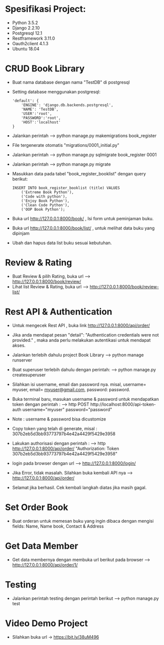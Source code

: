 # Spesifikasi Project:
  - Python 3.5.2
  - Django 2.2.10
  - Postgresql 12.1
  - Restframework 3.11.0
  - Oauth2client 4.1.3
  - Ubuntu 18.04

# CRUD Book Library

  - Buat nama database dengan nama "TestDB" di postgresql

  - Setting database menggunakan postgresql:

		'default': {
		    'ENGINE': 'django.db.backends.postgresql',
		    'NAME': 'TestDB',
		    'USER':'root',
		    'PASSWORD':'root',
		    'HOST':'localhost'
		}

  - Jalankan perintah --> python manage.py makemigrations book_register

  - File tergenerate otomatis "migrations/0001_initial.py" 

  - Jalankan perintah --> python manage.py sqlmigrate book_register 0001

  - Jalankan perintah --> python manage.py migrate

  - Masukkan data pada tabel "book_register_booklist" dengan query berikut:

		INSERT INTO book_register_booklist (title) VALUES
		    ('Extreme Book Python'),
		    ('Code with python'),
		    ('Enjoy Book Python'),
		    ('Clean Code Python'),
		    ('OOP Book Python');

  - Buka url http://127.0.0.1:8000/book/ , Isi form untuk peminjaman buku.

  - Buka url http://127.0.0.1:8000/book/list/ , untuk melihat data buku yang dipinjam

  - Ubah dan hapus data list buku sesuai kebutuhan.

# Review & Rating

  - Buat Review & pilih Rating, buka url --> http://127.0.0.1:8000/book/review/
  - Lihat list Review & Rating, buka url --> http://127.0.0.1:8000/book/review-list/ 

# Rest API & Authentication

  - Untuk mengecek Rest API , buka link http://127.0.0.1:8000/api/order/

  - Jika anda mendapat pesan "detail": "Authentication credentials were not provided." , maka anda perlu melakukan autentikasi untuk mendapat akses.

  - Jalankan terlebih dahulu project Book Library --> python manage runserver

  - Buat superuser terlebih dahulu dengan perintah: 
    --> python manage.py createsuperuser

  - Silahkan isi username, email dan password nya. misal, username= myuser, email= myuser@gmail.com, password: password.

  - Buka terminal baru, masukan username & password untuk mendapatkan token dengan perintah :
    --> http POST http://localhost:8000/api-token-auth username="myuser" password="password" 

  - Note : username & password bisa dicustomize

  - Copy token yang telah di generate, misal : 307b2eb5d3bb93773797b4e42a4429f5429e3958

  - Lakukan authorisasi dengan perintah :
    --> http http://127.0.0.1:8000/api/order/ "Authorization: Token 307b2eb5d3bb93773797b4e42a4429f5429e3958"

  - login pada browser dengan url --> http://127.0.0.1:8000/login/

  - Jika Error, tidak masalah. Silahkan buka kembali API nya --> http://127.0.0.1:8000/api/order/

  - Selamat jika berhasil. Cek kembali langkah diatas jika masih gagal.


# Set Order Book

  - Buat orderan untuk memesan buku yang ingin dibaca dengan mengisi fields: Name, Name book, Contact & Address

# Get Data Member
  - Get data membernya dengan membuka url berikut pada browser --> http://127.0.0.1:8000/api/order/1/

# Testing

  - Jalankan perintah testing dengan perintah berikut --> python manage.py test
  
# Video Demo Project
  - Silahkan buka url -> https://bit.ly/38uM496
